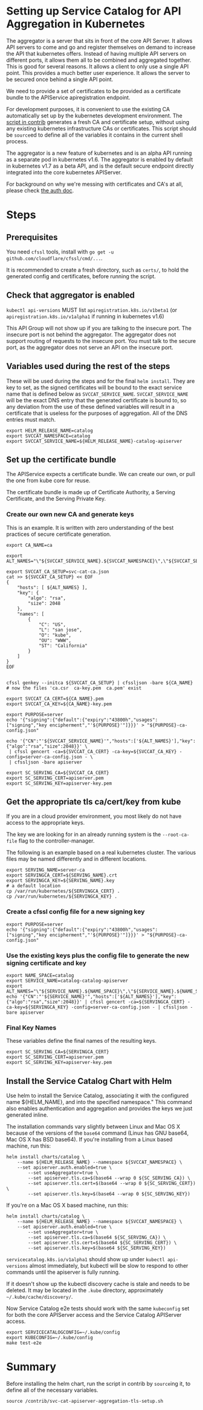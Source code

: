 
# Setting up Service Catalog for API Aggregation in Kubernetes

The aggregator is a server that sits in front of the core API
Server. It allows API servers to come and go and register themselves
on demand to increase the API that kubernetes offers. Instead of
having multiple API servers on different ports, it allows them all to
be combined and aggregated together. This is good for several
reasons. It allows a client to only use a single API point. This
provides a much better user experience. It allows the server to be
secured once behind a single API point.

We need to provide a set of certificates to be provided as a
certificate bundle to the APIService apiregistration endpoint.

For development purposes, it is convenient to use the existing CA
automatically set up by the kubernetes development environment. The
[script in contrib](../contrib/svc-cat-apiserver-aggregation-tls-setup.sh)
generates a fresh CA and certificate setup, without using any existing
kubernetes infrastructure CAs or certificates. This script should be
`source`ed to define all of the variables it contains in the current
shell process.

The aggregator is a new feature of kubernetes and is an alpha API
running as a separate pod in kubernetes v1.6. The aggregator is
enabled by default in kubernetes v1.7 as a beta API, and is the
default secure endpoint directly integrated into the core kubernetes
APIServer.

For background on why we're messing with certificates and CA's at all,
please check [the auth doc](auth.md).

# Steps

## Prerequisites
You need `cfssl` tools, install with `go get -u github.com/cloudflare/cfssl/cmd/...`.

It is recommended to create a fresh directory, such as `certs/`, to
hold the generated config and certificates, before running the script.

## Check that aggregator is enabled

`kubectl api-versions` MUST list `apiregistration.k8s.io/v1beta1` (or
`apiregistration.k8s.io/v1alpha1` if running in kubernetes v1.6)

This API Group will not show up if you are talking to the insecure
port. The insecure port is not behind the aggregator. The aggregator
does not support routing of requests to the insecure port. You must
talk to the secure port, as the aggregator does not serve an API on
the insecure port.

## Variables used during the rest of the steps

These will be used during the steps and for the final `helm
install`. They are key to set, as the signed certificates will be
bound to the exact service name that is defined below as
`SVCCAT_SERVICE_NAME`. `SVCCAT_SERVICE_NAME` will be the exact DNS
entry that the generated certificate is bound to, so any deviation
from the use of these defined variables will result in a certificate
that is useless for the purposes of aggregation. All of the DNS
entries must match.

```
export HELM_RELEASE_NAME=catalog
export SVCCAT_NAMESPACE=catalog
export SVCCAT_SERVICE_NAME=${HELM_RELEASE_NAME}-catalog-apiserver
```

## Set up the certificate bundle

The APIService expects a certificate bundle. We can create our own, or
pull the one from kube core for reuse.

The certificate bundle is made up of Certificate Authority, a Serving
Certificate, and the Serving Private Key.

### Create our own new CA and generate keys

This is an example. It is written with zero understanding of the best
practices of secure certificate generation.

```
export CA_NAME=ca

export ALT_NAMES="\"${SVCCAT_SERVICE_NAME}.${SVCCAT_NAMESPACE}\",\"${SVCCAT_SERVICE_NAME}.${SVCCAT_NAMESPACE}.svc"\"

export SVCCAT_CA_SETUP=svc-cat-ca.json
cat >> ${SVCCAT_CA_SETUP} << EOF
{
    "hosts": [ ${ALT_NAMES} ],
    "key": {
        "algo": "rsa",
        "size": 2048
    },
    "names": [
        {
            "C": "US",
            "L": "san jose",
            "O": "kube",
            "OU": "WWW",
            "ST": "California"
        }
    ]
}
EOF


cfssl genkey --initca ${SVCCAT_CA_SETUP} | cfssljson -bare ${CA_NAME}
# now the files 'ca.csr  ca-key.pem  ca.pem' exist

export SVCCAT_CA_CERT=${CA_NAME}.pem
export SVCCAT_CA_KEY=${CA_NAME}-key.pem

export PURPOSE=server
echo '{"signing":{"default":{"expiry":"43800h","usages":["signing","key encipherment","'${PURPOSE}'"]}}}' > "${PURPOSE}-ca-config.json"

echo '{"CN":"'${SVCCAT_SERVICE_NAME}'","hosts":['${ALT_NAMES}'],"key":{"algo":"rsa","size":2048}}' \
 | cfssl gencert -ca=${SVCCAT_CA_CERT} -ca-key=${SVCCAT_CA_KEY} -config=server-ca-config.json - \
 | cfssljson -bare apiserver

export SC_SERVING_CA=${SVCCAT_CA_CERT}
export SC_SERVING_CERT=apiserver.pem
export SC_SERVING_KEY=apiserver-key.pem
```

## Get the appropriate tls ca/cert/key from kube

If you are in a cloud provider environment, you most likely do not
have access to the appropriate keys.

The key we are looking for in an already running system is the
`--root-ca-file` flag to the controller-manager.

The following is an example based on a real kubernetes cluster. The
various files may be named differently and in different locations.


```
export SERVING_NAME=server-ca
export SERVINGCA_CERT=${SERVING_NAME}.crt
export SERVINGCA_KEY=${SERVING_NAME}.key
# a default location
cp /var/run/kubernetes/${SERVINGCA_CERT} .
cp /var/run/kubernetes/${SERVINGCA_KEY} .
```

### Create a cfssl config file for a new signing key

```
export PURPOSE=server
echo '{"signing":{"default":{"expiry":"43800h","usages":["signing","key encipherment","'${PURPOSE}'"]}}}' > "${PURPOSE}-ca-config.json"
```

### Use the existing keys plus the config file to generate the new signing certificate and key

```
export NAME_SPACE=catalog
export SERVICE_NAME=catalog-catalog-apiserver
export ALT_NAMES="\"${SERVICE_NAME}.${NAME_SPACE}\",\"${SERVICE_NAME}.${NAME_SPACE}.svc"\"
echo '{"CN":"'${SERVICE_NAME}'","hosts":['${ALT_NAMES}'],"key":{"algo":"rsa","size":2048}}' | cfssl gencert -ca=${SERVINGCA_CERT} -ca-key=${SERVINGCA_KEY} -config=server-ca-config.json - | cfssljson -bare apiserver
```

### Final Key Names

These variables define the final names of the resulting keys.

```
export SC_SERVING_CA=${SERVINGCA_CERT}
export SC_SERVING_CERT=apiserver.pem
export SC_SERVING_KEY=apiserver-key.pem
```

## Install the Service Catalog Chart with Helm

Use helm to install the Service Catalog, associating it with the
configured name ${HELM_NAME}, and into the specified namespace." This
command also enables authentication and aggregation and provides the
keys we just generated inline.

The installation commands vary slightly between Linux and Mac OS X because of
the versions of the `base64` command (Linux has GNU base64, Mac OS X has BSD 
base64). If you're installing from a Linux based machine, run this:

```
helm install charts/catalog \
    --name ${HELM_RELEASE_NAME} --namespace ${SVCCAT_NAMESPACE} \
    --set apiserver.auth.enabled=true \
        --set useAggregator=true \
        --set apiserver.tls.ca=$(base64 --wrap 0 ${SC_SERVING_CA}) \
        --set apiserver.tls.cert=$(base64 --wrap 0 ${SC_SERVING_CERT}) \
        --set apiserver.tls.key=$(base64 --wrap 0 ${SC_SERVING_KEY})
```

If you're on a Mac OS X based machine, run this:

```
helm install charts/catalog \
    --name ${HELM_RELEASE_NAME} --namespace ${SVCCAT_NAMESPACE} \
    --set apiserver.auth.enabled=true \
        --set useAggregator=true \
        --set apiserver.tls.ca=$(base64 ${SC_SERVING_CA}) \
        --set apiserver.tls.cert=$(base64 ${SC_SERVING_CERT}) \
        --set apiserver.tls.key=$(base64 ${SC_SERVING_KEY})
```

`servicecatalog.k8s.io/v1alpha1` should show up under `kubectl
api-versions` almost immediately, but kubectl will be slow to respond
to other commands until the apiserver is fully running.

If it doesn't show up the kubectl discovery cache is stale and needs
to be deleted. It may be located in the `.kube` directory,
approximately `~/.kube/cache/discovery/`.

Now Service Catalog e2e tests should work with the same `kubeconfig` set
for both the core APIServer access and the Service Catalog APIServer
access.

```
export SERVICECATALOGCONFIG=~/.kube/config
export KUBECONFIG=~/.kube/config
make test-e2e
```

# Summary

Before installing the helm chart, run the script in contrib by
`source`ing it, to define all of the necessary variables.

```shell
source /contrib/svc-cat-apiserver-aggregation-tls-setup.sh
```
